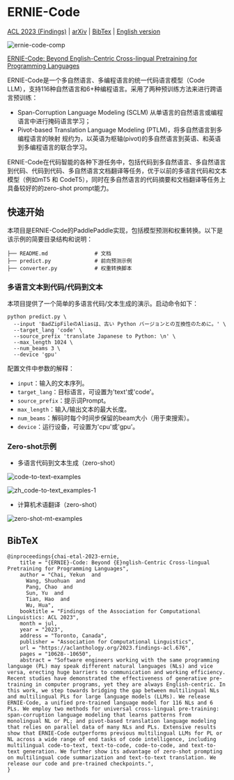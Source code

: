 # ERNIE-Code

[ACL 2023 (Findings)](https://aclanthology.org/2023.findings-acl.676/) | [arXiv](https://arxiv.org/pdf/2212.06742) | [BibTex](https://github.com/PaddlePaddle/PaddleNLP/tree/develop/model_zoo/ernie-code/README.md#bibtex) | [English version](./README.en.md)

![ernie-code-comp](https://github.com/KB-Ding/PaddleNLP/assets/13767887/2a550b46-a7d5-416d-b300-83cce7044be4)

[ERNIE-Code: Beyond English-Centric Cross-lingual Pretraining for Programming Languages](https://aclanthology.org/2023.findings-acl.676.pdf)


ERNIE-Code是一个多自然语言、多编程语言的统一代码语言模型（Code LLM），支持116种自然语言和6+种编程语言。采用了两种预训练方法来进行跨语言预训练：
- Span-Corruption Language Modeling (SCLM) 从单语言的自然语言或编程语言中进行掩码语言学习；
- Pivot-based Translation Language Modeling (PTLM)，将多自然语言到多编程语言的映射 规约为，以英语为枢轴(pivot)的多自然语言到英语、和英语到多编程语言的联合学习。

ERNIE-Code在代码智能的各种下游任务中，包括代码到多自然语言、多自然语言到代码、代码到代码、多自然语言文档翻译等任务，优于以前的多语言代码和文本模型（例如mT5 和 CodeT5），同时在多自然语言的代码摘要和文档翻译等任务上具备较好的的zero-shot prompt能力。

## 快速开始

本项目是ERNIE-Code的PaddlePaddle实现，包括模型预测和权重转换。以下是该示例的简要目录结构和说明：

```text
├── README.md               # 文档
├── predict.py              # 前向预测示例
├── converter.py            # 权重转换脚本
```

### 多语言文本到代码/代码到文本

本项目提供了一个简单的多语言代码/文本生成的演示。启动命令如下：

```shell
python predict.py \
  --input 'BadZipFileのAliasは、古い Python バージョンとの互換性のために。' \
  --target_lang 'code' \
  --source_prefix 'translate Japanese to Python: \n' \
  --max_length 1024 \
  --num_beams 3 \
  --device 'gpu'
```

配置文件中参数的解释：
- `input`：输入的文本序列。
- `target_lang`：目标语言，可设置为'text'或'code'。
- `source_prefix`：提示词Prompt。
- `max_length`：输入/输出文本的最大长度。
- `num_beams`：解码时每个时间步保留的beam大小（用于束搜索）。
- `device`：运行设备，可设置为'cpu'或'gpu'。



### Zero-shot示例
- 多语言代码到文本生成（zero-shot）

![code-to-text-examples](https://github.com/KB-Ding/PaddleNLP/assets/13767887/7dbf225e-e6be-401d-9f6c-f733e2f68f76)

![zh_code-to-text_examples-1](https://github.com/KB-Ding/PaddleNLP/assets/13767887/2d1ba091-f43c-4f3e-95c6-0038ede9e63e)

- 计算机术语翻译（zero-shot）

![zero-shot-mt-examples](https://github.com/KB-Ding/PaddleNLP/assets/13767887/8be1a977-fa21-4a46-86ba-136fa8276a1a)


## BibTeX
```
@inproceedings{chai-etal-2023-ernie,
    title = "{ERNIE}-Code: Beyond {E}nglish-Centric Cross-lingual Pretraining for Programming Languages",
    author = "Chai, Yekun  and
      Wang, Shuohuan  and
      Pang, Chao  and
      Sun, Yu  and
      Tian, Hao  and
      Wu, Hua",
    booktitle = "Findings of the Association for Computational Linguistics: ACL 2023",
    month = jul,
    year = "2023",
    address = "Toronto, Canada",
    publisher = "Association for Computational Linguistics",
    url = "https://aclanthology.org/2023.findings-acl.676",
    pages = "10628--10650",
    abstract = "Software engineers working with the same programming language (PL) may speak different natural languages (NLs) and vice versa, erecting huge barriers to communication and working efficiency. Recent studies have demonstrated the effectiveness of generative pre-training in computer programs, yet they are always English-centric. In this work, we step towards bridging the gap between multilingual NLs and multilingual PLs for large language models (LLMs). We release ERNIE-Code, a unified pre-trained language model for 116 NLs and 6 PLs. We employ two methods for universal cross-lingual pre-training: span-corruption language modeling that learns patterns from monolingual NL or PL; and pivot-based translation language modeling that relies on parallel data of many NLs and PLs. Extensive results show that ERNIE-Code outperforms previous multilingual LLMs for PL or NL across a wide range of end tasks of code intelligence, including multilingual code-to-text, text-to-code, code-to-code, and text-to-text generation. We further show its advantage of zero-shot prompting on multilingual code summarization and text-to-text translation. We release our code and pre-trained checkpoints.",
}
```
